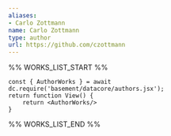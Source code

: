 ```yaml
---
aliases:
- Carlo Zottmann
name: Carlo Zottmann
type: author
url: https://github.com/czottmann
---
```



%% WORKS_LIST_START %%

```datacorejsx
const { AuthorWorks } = await dc.require('basement/datacore/authors.jsx');
return function View() {
    return <AuthorWorks/>
}
```
%% WORKS_LIST_END %%